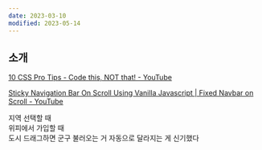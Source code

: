 ```yaml
---
date: 2023-03-10
modified: 2023-05-14
---
```


## 소개

[10 CSS Pro Tips - Code this, NOT that! - YouTube](https://www.youtube.com/watch?v=Qhaz36TZG5Y)

[Sticky Navigation Bar On Scroll Using Vanilla Javascript | Fixed Navbar on Scroll - YouTube](https://www.youtube.com/watch?v=6HFpw5fcaD8)

지역 선택할 때  
위피에서 가입할 때  
도시 드래그하면 군구 불러오는 거 자동으로 달라지는 게 신기했다
